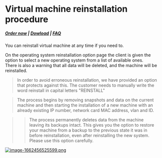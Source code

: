 # Virtual machine reinstallation procedure

#####  [Order now](https://panel.puqcloud.com/index.php?rp=/store/whmcs-module-proxmox-kvm) | [Dowload](https://download.puqcloud.com/WHMCS/servers/PUQ_WHMCS-Proxmox-KVM/) | [FAQ](https://faq.puqcloud.com/)

You can reinstall virtual machine at any time if you need to.

On the operating system reinstallation option page the client is given the option to select a new operating system from a list of available ones.  
There is also a warning that all data will be deleted, and the machine will be reinstalled.

>In order to avoid erroneous reinstallation, we have provided an option that protects against this. The customer needs to manually write the word reinstall in capital letters "REINSTALL"

>The process begins by removing snapshots and data on the current machine and then starting the installation of a new machine with an already existing IP number, network card MAC address, vlan and ID.

>>The process permanently deletes data from the machine leaving its backups intact. This gives you the option to restore your machine from a backup to the previous state it was in before reinstallation, even after reinstalling the new system. Please use this option carefully.

[![image-1662456525599.png](https://doc.puq.info/uploads/images/gallery/2022-09/scaled-1680-/image-1662456525599.png)](https://doc.puq.info/uploads/images/gallery/2022-09/image-1662456525599.png)
